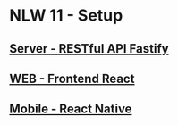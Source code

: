 # NLW 11 - Setup

## [Server - RESTful API Fastify](./server/)
## [WEB - Frontend React](./web/)
## [Mobile - React Native](./mobile/)

